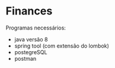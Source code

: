 # Finances

Programas necessários:
- java versão 8
- spring tool (com extensão do lombok) 
- postegreSQL
- postman
